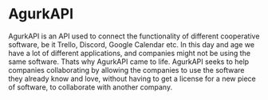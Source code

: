 # AgurkAPI

AgurkAPI is an API used to connect the functionality of different cooperative software, be it Trello, Discord, Google Calendar etc.
In this day and age we have a lot of different applications, and companies might not be using the same software. Thats why AgurkAPI came to life.
AgurkAPI seeks to help companies collaborating by allowing the companies to use the software they already know and love, without having to get a license for a new piece of software, to collaborate with another company.
